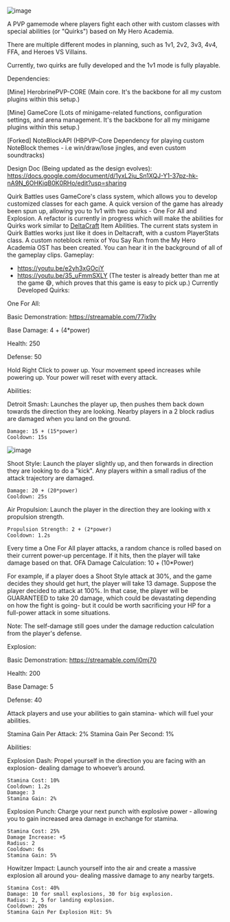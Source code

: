 ![image](https://github.com/user-attachments/assets/03c4bbcf-eca4-4733-84f6-4109a58da3ea)

A PVP gamemode where players fight each other with custom classes with special abilities (or "Quirks") based on My Hero Academia. 

There are multiple different modes in planning, such as 1v1, 2v2, 3v3, 4v4, FFA, and Heroes VS Villains.

Currently, two quirks are fully developed and the 1v1 mode is fully playable.

Dependencies:

[Mine] HerobrinePVP-CORE (Main core. It's the backbone for all my custom plugins within this setup.)

[Mine] GameCore (Lots of minigame-related functions, configuration settings, and arena management. It's the backbone for all my minigame plugins within this setup.)

[Forked] NoteBlockAPI (HBPVP-Core Dependency for playing custom NoteBlock themes - i.e win/draw/lose jingles, and even custom soundtracks)

Design Doc (Being updated as the design evolves): https://docs.google.com/document/d/1yxL2iu_Sn1XQJ-Y1-37pz-hk-nA9N_6OHKiqB0K0RHo/edit?usp=sharing

Quirk Battles uses GameCore's class system, which allows you to develop customized classes for each game. 
A quick version of the game has already been spun up, allowing you to 1v1 with two quirks - One For All and Explosion.
A refactor is currently in progress which will make the abilities for Quirks work similar to [DeltaCraft](https://github.com/HerobrineGamesYT/DeltaCraft) Item Abilities. 
The current stats system in Quirk Battles works just like it does in Deltacraft, with a custom PlayerStats class.
A custom noteblock remix of You Say Run from the My Hero Academia OST has been created. You can hear it in the background of all of the gameplay clips.
Gameplay:
-  https://youtu.be/e2yh3xGOciY
-  https://youtu.be/35_uFmmSXLY (The tester is already better than me at the game 😅, which proves that this game is easy to pick up.)
Currently Developed Quirks:

  One For All: 
  
  Basic Demonstration: https://streamable.com/77ix9v
  
  Base Damage:  4 + (4*power)
 
  Health: 250
 
  Defense: 50
  
  Hold Right Click to power up. Your movement speed increases while powering up.
  Your power will reset with every attack.

  Abilities:

  Detroit Smash: Launches the player up, then pushes them back down towards the direction they are looking. Nearby players in a 2 block radius are damaged when you land on the ground.
   
    Damage: 15 + (15*power)
    Cooldown: 15s
   
  ![image](https://github.com/user-attachments/assets/dca07cdb-9e15-4895-937e-b11a2e5c67a8)

  Shoot Style: Launch the player slightly up, and then forwards in direction they are looking to do a "kick". Any players within a small radius of the attack trajectory are damaged.
   
    Damage: 20 + (20*power)
    Cooldown: 25s
    
  Air Propulsion: Launch the player in the direction they are looking with x propulsion strength.
   
    Propulsion Strength: 2 + (2*power)
    Cooldown: 1.2s

  Every time a One For All player attacks, a random chance is rolled based on their current power-up percentage. 
  If it hits, then the player will take damage based on that. 
  OFA Damage Calculation: 10 + (10*Power)

  For example, if a player does a Shoot Style attack at 30%, and the game decides they should get hurt, the player will take 13 damage.
  Suppose the player decided to attack at 100%. In that case, the player will be GUARANTEED to take 20 damage, which could be devastating depending on how the fight is going- but it could be worth sacrificing your HP for a full-power attack in some situations.

  Note: The self-damage still goes under the damage reduction calculation from the player's defense.


  Explosion:
 
  Basic Demonstration: https://streamable.com/i0mj70
 
  Health: 200
 
  Base Damage: 5
 
  Defense: 40

  Attack players and use your abilities to gain stamina- which will fuel your abilities. 

  Stamina Gain Per Attack: 2%
  Stamina Gain Per Second: 1%

  Abilities:

  Explosion Dash: Propel yourself in the direction you are facing with an explosion- dealing damage to whoever’s around.
    
    Stamina Cost: 10%
    Cooldown: 1.2s
    Damage: 3
    Stamina Gain: 2%     
    
  Explosion Punch: Charge your next punch with explosive power - allowing you to gain increased area damage in exchange for stamina.
   
    Stamina Cost: 25%
    Damage Increase: +5
    Radius: 2
    Cooldown: 6s
    Stamina Gain: 5%
 
  Howitzer Impact: Launch yourself into the air and create a massive explosion all around you- dealing massive damage to any nearby targets.
   
    Stamina Cost: 40%
    Damage: 10 for small explosions, 30 for big explosion.
    Radius: 2, 5 for landing explosion.
    Cooldown: 20s
    Stamina Gain Per Explosion Hit: 5%

